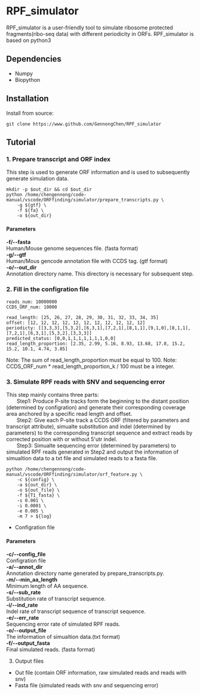 # RPF_simulator
RPF_simulator is a user-friendly tool to simulate ribosome protected fragments(ribo-seq data) with different periodicity in ORFs.
RPF_simulator is based on python3
## Dependencies
* Numpy
* Biopython
## Installation
Install from source:
```
git clone https://www.github.com/GennongChen/RPF_simulator
```
## Tutorial

### 1. Prepare transcript and ORF index  
This step is used to generate ORF information and is used to subsequently generate simulation data.  
```
mkdir -p $out_dir && cd $out_dir
python /home/chengennong/code-manual/vscode/ORFfinding/simulator/prepare_transcripts.py \
    -g ${gtf} \
    -f ${fa} \
    -o ${out_dir}
```
#### Parameters  
  **-f/--fasta**  
    Human/Mouse genome sequences file. (fasta format)  
  **-g/--gtf**  
    Human/Mous gencode annotation file with CCDS tag. (gtf format)  
  **-o/--out_dir**  
    Annotation directory name. This directory is necessary for subsequent step.  
  
### 2. Fill in the configration file
```
reads_num: 10000000
CCDS_ORF_num: 10000

read_length: [25, 26, 27, 28, 29, 30, 31, 32, 33, 34, 35]
offset: [12, 12, 12, 12, 12, 12, 12, 12, 12, 12, 12]
periodicty: [[3,3,3],[5,3,2],[6,3,1],[7,2,1],[8,1,1],[9,1,0],[8,1,1],[7,2,1],[6,3,1],[5,3,2],[3,3,3]]
predicted_status: [0,0,1,1,1,1,1,1,1,0,0]
read_length_proportion: [2.35, 2.99, 5.16, 8.93, 13.68, 17.8, 15.2, 15.2, 10.1, 4.74, 3.85]
```
Note: The sum of read_length_proportion must be equal to 100.
Note: CCDS_ORF_num * read_length_proportion_k / 100 must be a integer.

### 3. Simulate RPF reads with SNV and sequencing error
This step mainly contains three parts:  
    &emsp;&emsp;Step1: Produce P-site tracks form the beginning to the distant position (determined by configration) and generate their corresponding coverage area anchored by a specific read length and offset.  
    &emsp;&emsp;Step2: Give each P-site track a CCDS ORF (filtered by parameters and transcript attribute), simualte substitution and indel (determined by parameters) to the corresponding transcript sequence and extract reads by corrected position with or without 5'utr indel.  
    &emsp;&emsp;Step3: Simualte sequencing error (determined by parameters) to simulated RPF reads generated in Step2 and output the information of simualtion data to a txt file and simulated reads to a fasta file.

```
python /home/chengennong/code-manual/vscode/ORFfinding/simulator/orf_feature.py \
    -c ${config} \
    -a ${out_dir} \
    -o ${out_file} \
    -f ${T1_fasta} \
    -s 0.001 \
    -i 0.0001 \
    -e 0.005 \
    -m 7 > ${log}
```

  * Configration file  
#### Parameters  
  **-c/--config_file**  
    Configration file  
  **-a/--annot_dir**  
    Annotation directory name generated by prepare_transcripts.py.  
  **-m/--min_aa_length**  
    Minimum length of AA sequence.  
  **-s/--sub_rate**  
    Substitution rate of transcript sequence.  
  **-i/--ind_rate**  
    Indel rate of transcript sequence of transcript sequence.  
  **-e/--err_rate**  
    Sequencing error rate of simulated RPF reads.  
  **-o/--output_file**  
    The information of simualtion data.(txt format)  
  **-f/--output_fasta**  
    Final simulated reads. (fasta format)  


3. Output files
  * Out file (contain ORF information, raw simulated reads and reads with snv)  
  * Fasta file (simulated reads with snv and sequencing error)  
